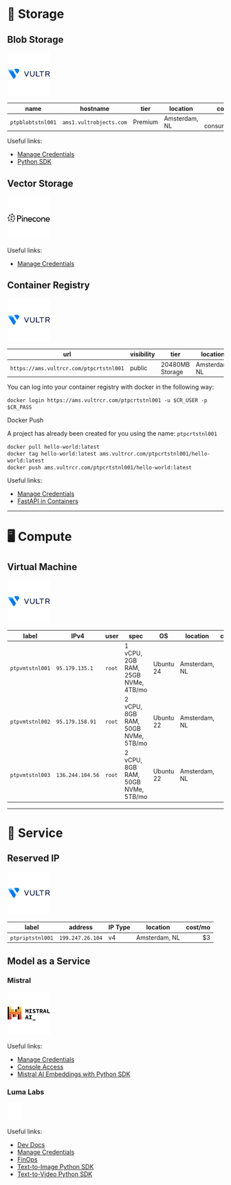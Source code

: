 # 💾 Storage

## Blob Storage

<img src="https://github.com/ptbdnr/ptp/blob/main/assets/images/vultr.svg" alt="Vultr" height="100"/>

| name              | hostname                | tier	  | location	     | cost/mo           |
|---	              |---                      |---	    |---	           |--:                |
| `ptpblobtstnl001` | `ams1.vultrobjects.com` | Premium	| Amsterdam, NL  | $36 + consumption |

Useful links:
* [Manage Credentials](https://docs.vultr.com/products/cloud-storage/object-storage/management/manage-credentials)
* [Python SDK](https://docs.vultr.com/how-to-use-vultr-object-storage-in-python)


## Vector Storage

<img src="https://github.com/ptbdnr/ptp/blob/main/assets/images/pinecone.svg" alt="Pinecone" height="100"/>

Useful links:
* [Manage Credentials](https://docs.pinecone.io/reference/api/authentication)


## Container Registry

<img src="https://github.com/ptbdnr/ptp/blob/main/assets/images/vultr.svg" alt="Vultr" height="100"/>

| url                                     | visibility  | tier	          | location	     | cost/mo |
|---	                                    |---          |---	            |---	           |--:      |
| `https://ams.vultrcr.com/ptpcrtstnl001` | public	    | 20480MB Storage	| Amsterdam, NL  | $5      |

You can log into your container registry with docker in the following way:

```shell
docker login https://ams.vultrcr.com/ptpcrtstnl001 -u $CR_USER -p $CR_PASS
```
Docker Push

A project has already been created for you using the name: `ptpcrtstnl001`

```shell
docker pull hello-world:latest
docker tag hello-world:latest ams.vultrcr.com/ptpcrtstnl001/hello-world:latest
docker push ams.vultrcr.com/ptpcrtstnl001/hello-world:latest
```

Useful links:
* [Manage Credentials](https://docs.vultr.com/products/container-registry/management/configurations/generate-docker-config)
* [FastAPI in Containers](https://fastapi.tiangolo.com/deployment/docker/)


----------

# 🖥️ Compute

## Virtual Machine

<img src="https://github.com/ptbdnr/ptp/blob/main/assets/images/vultr.svg" alt="Vultr" height="100"/>

| label           | IPv4            | user	    | spec                                | OS         | location	      | cost/mo |
|---	            |---	            |---	      |---	                                |---         |---	            |--:	    |
| `ptpvmtstnl001` | `95.179.135.1`	| `root` 	  | 1 vCPU, 2GB RAM, 25GB NVMe, 4TB/mo  | Ubuntu 24  | Amsterdam, NL  | $28     |
| `ptpvmtstnl002` | `95.179.158.91`	| `root` 	  | 2 vCPU, 8GB RAM, 50GB NVMe, 5TB/mo  | Ubuntu 22  | Amsterdam, NL  | $70     |
| `ptpvmtstnl003` | `136.244.104.56`	| `root` 	  | 2 vCPU, 8GB RAM, 50GB NVMe, 5TB/mo  | Ubuntu 22  | Amsterdam, NL  | $70     |


----------


# 🤝 Service


## Reserved IP

<img src="https://github.com/ptbdnr/ptp/blob/main/assets/images/vultr.svg" alt="Vultr" height="100"/>


| label            | address          | IP Type	| location	     | cost/mo |
|---	             |---	              |---	    |---	           |--:      |
| `ptpriptstnl001` | `199.247.26.104`	| v4 	    | Amsterdam, NL  | $3      |


## Model as a Service

### Mistral

<img src="https://github.com/ptbdnr/ptp/blob/main/assets/images/mistral.svg" alt="Mistral" height="100"/>

Useful links:
* [Manage Credentials](https://docs.mistral.ai/getting-started/quickstart/)
* [Console Access](https://console.mistral.ai)
* [Mistral AI Embeddings with Python SDK](https://docs.mistral.ai/capabilities/embeddings/)

### Luma Labs

<img src="https://github.com/ptbdnr/ptp/blob/main/assets/images/lumalabs.svg" alt="Mistral" height="40"/>

Useful links:
* [Dev Docs](https://docs.lumalabs.ai/docs/welcome)
* [Manage Credentials](https://lumalabs.ai/api/keys)
* [FinOps](https://lumalabs.ai/api/billing/overview)
* [Text-to-Image Python SDK](https://docs.lumalabs.ai/docs/python-image-generation)
* [Text-to-Video Python SDK](https://docs.lumalabs.ai/docs/python-video-generation)
